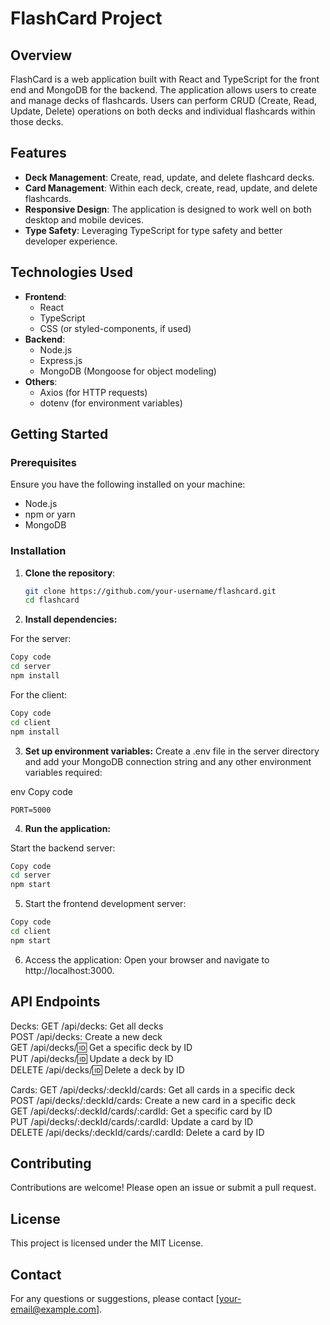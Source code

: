 # FlashCard Project

## Overview
FlashCard is a web application built with React and TypeScript for the front end and MongoDB for the backend. The application allows users to create and manage decks of flashcards. Users can perform CRUD (Create, Read, Update, Delete) operations on both decks and individual flashcards within those decks.

## Features
- **Deck Management**: Create, read, update, and delete flashcard decks.
- **Card Management**: Within each deck, create, read, update, and delete flashcards.
- **Responsive Design**: The application is designed to work well on both desktop and mobile devices.
- **Type Safety**: Leveraging TypeScript for type safety and better developer experience.

## Technologies Used
- **Frontend**:
  - React
  - TypeScript
  - CSS (or styled-components, if used)
- **Backend**:
  - Node.js
  - Express.js
  - MongoDB (Mongoose for object modeling)
- **Others**:
  - Axios (for HTTP requests)
  - dotenv (for environment variables)

## Getting Started

### Prerequisites
Ensure you have the following installed on your machine:
- Node.js
- npm or yarn
- MongoDB

### Installation
1. **Clone the repository**:
   ```bash
   git clone https://github.com/your-username/flashcard.git
   cd flashcard


2. **Install dependencies:**

For the server:
```bash
Copy code
cd server
npm install
```
For the client:
```bash
Copy code
cd client
npm install
```

3. **Set up environment variables:**
Create a .env file in the server directory and add your MongoDB connection string and any other environment variables required:

env
Copy code
```MONGODB_URI=your_mongodb_connection_string
PORT=5000
```

4. **Run the application:**

Start the backend server:
```bash
Copy code
cd server
npm start
```
5. Start the frontend development server:
```bash
Copy code
cd client
npm start
```
6. Access the application:
Open your browser and navigate to http://localhost:3000.

## API Endpoints
Decks:
GET /api/decks: Get all decks  
POST /api/decks: Create a new deck  
GET /api/decks/:id: Get a specific deck by ID  
PUT /api/decks/:id: Update a deck by ID  
DELETE /api/decks/:id: Delete a deck by ID  

Cards:
GET /api/decks/:deckId/cards: Get all cards in a specific deck  
POST /api/decks/:deckId/cards: Create a new card in a specific deck  
GET /api/decks/:deckId/cards/:cardId: Get a specific card by ID  
PUT /api/decks/:deckId/cards/:cardId: Update a card by ID  
DELETE /api/decks/:deckId/cards/:cardId: Delete a card by ID  

## Contributing
Contributions are welcome! Please open an issue or submit a pull request.

## License
This project is licensed under the MIT License.

## Contact
For any questions or suggestions, please contact [your-email@example.com].

